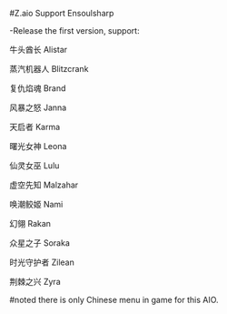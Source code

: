 #Z.aio
Support Ensoulsharp

-Release the first version, support:

牛头酋长 Alistar

蒸汽机器人 Blitzcrank

复仇焰魂 Brand

风暴之怒 Janna

天启者 Karma

曙光女神 Leona

仙灵女巫 Lulu

虚空先知 Malzahar

唤潮鲛姬 Nami

幻翎 Rakan

众星之子 Soraka

时光守护者 Zilean

荆棘之兴 Zyra

#noted there is only Chinese menu in game for this AIO.
